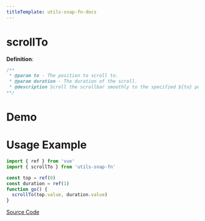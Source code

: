 ```yaml
---
titleTemplate: utils-snap-fn-docs
---
```


# scrollTo

**Definition**:

```js
/**
 * @param to - The position to scroll to.
 * @param duration - The duration of the scroll.
 * @description Scroll the scrollbar smoothly to the specified ${to} position within ${duration} time.
**/
```

# Demo

<Box>
  <ClientOnly>
    <ScrollToDemo />
  </ClientOnly>
</Box>

# Usage Example

```ts
import { ref } from 'vue'
import { scrollTo } from 'utils-snap-fn'

const top = ref(0)
const duration = ref(1)
function go() {
  scrollTo(top.value, duration.value)
}
```

[Source Code](https://github.com/guxuerui/utils-snap-fn/blob/main/src/playground/dom/scrollTo.ts)